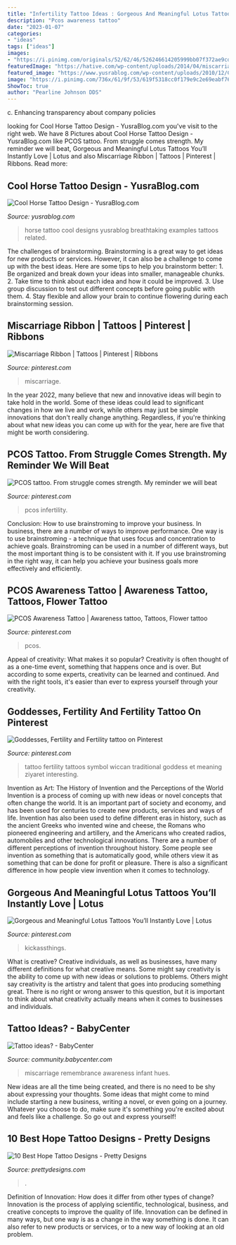 ```yaml
---
title: "Infertility Tattoo Ideas : Gorgeous And Meaningful Lotus Tattoos You’ll Instantly Love"
description: "Pcos awareness tattoo"
date: "2023-01-07"
categories:
- "ideas"
tags: ["ideas"]
images:
- "https://i.pinimg.com/originals/52/62/46/526246614205999bb07f372ae9cd0572.jpg"
featuredImage: "https://hative.com/wp-content/uploads/2014/04/miscarriage-tattoos/12-wrist-ribbon-butterfly.jpg"
featured_image: "https://www.yusrablog.com/wp-content/uploads/2010/12/Cool-Horse-Tattoo-Design.jpg"
image: "https://i.pinimg.com/736x/61/9f/53/619f5318cc0f179e9c2e69eabf763eea.jpg"
ShowToc: true
author: "Pearline Johnson DDS"
---
```



c. Enhancing transparency about company policies 

	

		
looking for Cool Horse Tattoo Design - YusraBlog.com you've visit to the right web. We have 8 Pictures about Cool Horse Tattoo Design - YusraBlog.com like PCOS tattoo. From struggle comes strength. My reminder we will beat, Gorgeous and Meaningful Lotus Tattoos You’ll Instantly Love | Lotus and also Miscarriage Ribbon | Tattoos | Pinterest | Ribbons. Read more:
		
    
## Cool Horse Tattoo Design - YusraBlog.com

<img loading=lazy src="https://www.yusrablog.com/wp-content/uploads/2010/12/Cool-Horse-Tattoo-Design.jpg" onerror="this.onerror=null;this.src='https://tse2.mm.bing.net/th?id=OIP.QixE5_8jr0NHtJ8bQZXCPAHaE8&amp;pid=15.1';" alt="Cool Horse Tattoo Design - YusraBlog.com">

_Source: yusrablog.com_

>horse tattoo cool designs yusrablog breathtaking examples tattoos related. 

	

The challenges of brainstorming.
Brainstorming is a great way to get ideas for new products or services. However, it can also be a challenge to come up with the best ideas. Here are some tips to help you brainstorm better: 1. Be organized and break down your ideas into smaller, manageable chunks. 2. Take time to think about each idea and how it could be improved. 3. Use group discussion to test out different concepts before going public with them. 4. Stay flexible and allow your brain to continue flowering during each brainstorming session.

    
## Miscarriage Ribbon | Tattoos | Pinterest | Ribbons

<img loading=lazy src="https://s-media-cache-ak0.pinimg.com/564x/d5/97/00/d59700a751dc443576508f7b76911088.jpg" onerror="this.onerror=null;this.src='https://tse1.mm.bing.net/th?id=OIP.-ZNv6h5fLWs78m92daJG8AHaNI&amp;pid=15.1';" alt="Miscarriage Ribbon | Tattoos | Pinterest | Ribbons">

_Source: pinterest.com_

>miscarriage. 

	

In the year 2022, many believe that new and innovative ideas will begin to take hold in the world. Some of these ideas could lead to significant changes in how we live and work, while others may just be simple innovations that don't really change anything. Regardless, if you're thinking about what new ideas you can come up with for the year, here are five that might be worth considering.

    
## PCOS Tattoo. From Struggle Comes Strength. My Reminder We Will Beat

<img loading=lazy src="https://i.pinimg.com/736x/8e/c5/68/8ec568daf1eaf98d75449babd7b39493.jpg" onerror="this.onerror=null;this.src='https://tse3.mm.bing.net/th?id=OIP.A7xSWF6FnrtPcz9eM9IldQHaJ3&amp;pid=15.1';" alt="PCOS tattoo. From struggle comes strength. My reminder we will beat">

_Source: pinterest.com_

>pcos infertility. 

	

Conclusion: How to use brainstroming to improve your business.
In business, there are a number of ways to improve performance. One way is to use brainstroming - a technique that uses focus and concentration to achieve goals. Brainstroming can be used in a number of different ways, but the most important thing is to be consistent with it. If you use brainstroming in the right way, it can help you achieve your business goals more effectively and efficiently.

    
## PCOS Awareness Tattoo | Awareness Tattoo, Tattoos, Flower Tattoo

<img loading=lazy src="https://i.pinimg.com/originals/52/62/46/526246614205999bb07f372ae9cd0572.jpg" onerror="this.onerror=null;this.src='https://tse3.mm.bing.net/th?id=OIP.APUZJI-YJW0UVdeN9kyMrwHaPP&amp;pid=15.1';" alt="PCOS Awareness Tattoo | Awareness tattoo, Tattoos, Flower tattoo">

_Source: pinterest.com_

>pcos. 

	

Appeal of creativity: What makes it so popular?
Creativity is often thought of as a one-time event, something that happens once and is over. But according to some experts, creativity can be learned and continued. And with the right tools, it's easier than ever to express yourself through your creativity.

    
## Goddesses, Fertility And Fertility Tattoo On Pinterest

<img loading=lazy src="https://s-media-cache-ak0.pinimg.com/564x/05/21/ed/0521ed84f7678bb0ca16f06dc0282a3b.jpg" onerror="this.onerror=null;this.src='https://tse2.mm.bing.net/th?id=OIP._Sbm5NU2iCOKiKoM2RDUVQHaFj&amp;pid=15.1';" alt="Goddesses, Fertility and Fertility tattoo on Pinterest">

_Source: pinterest.com_

>tattoo fertility tattoos symbol wiccan traditional goddess et meaning ziyaret interesting. 

	

Invention as Art: The History of Invention and the Perceptions of the World
Invention is a process of coming up with new ideas or novel concepts that often change the world. It is an important part of society and economy, and has been used for centuries to create new products, services and ways of life. Invention has also been used to define different eras in history, such as the ancient Greeks who invented wine and cheese, the Romans who pioneered engineering and artillery, and the Americans who created radios, automobiles and other technological innovations.
There are a number of different perceptions of invention throughout history. Some people see invention as something that is automatically good, while others view it as something that can be done for profit or pleasure. There is also a significant difference in how people view invention when it comes to technology.

    
## Gorgeous And Meaningful Lotus Tattoos You’ll Instantly Love | Lotus

<img loading=lazy src="https://i.pinimg.com/736x/61/9f/53/619f5318cc0f179e9c2e69eabf763eea.jpg" onerror="this.onerror=null;this.src='https://tse4.mm.bing.net/th?id=OIP.a-gX3tZq63jysni2jxK-ZwHaKZ&amp;pid=15.1';" alt="Gorgeous and Meaningful Lotus Tattoos You’ll Instantly Love | Lotus">

_Source: pinterest.com_

>kickassthings. 

	

What is creative?
Creative individuals, as well as businesses, have many different definitions for what creative means. Some might say creativity is the ability to come up with new ideas or solutions to problems. Others might say creativity is the artistry and talent that goes into producing something great. There is no right or wrong answer to this question, but it is important to think about what creativity actually means when it comes to businesses and individuals.

    
## Tattoo Ideas? - BabyCenter

<img loading=lazy src="https://hative.com/wp-content/uploads/2014/04/miscarriage-tattoos/12-wrist-ribbon-butterfly.jpg" onerror="this.onerror=null;this.src='https://tse2.mm.bing.net/th?id=OIP.8zVcFXgzD267okNiefOShAHaJ4&amp;pid=15.1';" alt="Tattoo ideas? - BabyCenter">

_Source: community.babycenter.com_

>miscarriage remembrance awareness infant hues. 

	

New ideas are all the time being created, and there is no need to be shy about expressing your thoughts. Some ideas that might come to mind include starting a new business, writing a novel, or even going on a journey. Whatever you choose to do, make sure it's something you're excited about and feels like a challenge. So go out and express yourself!

    
## 10 Best Hope Tattoo Designs - Pretty Designs

<img loading=lazy src="http://www.prettydesigns.com/wp-content/uploads/2014/11/Heart-Shape-Hope-Tattoo.jpg" onerror="this.onerror=null;this.src='https://tse2.mm.bing.net/th?id=OIP.kqfxIJ8-FtvBEEhxgoxkmwHaJ3&amp;pid=15.1';" alt="10 Best Hope Tattoo Designs - Pretty Designs">

_Source: prettydesigns.com_

>. 

	

Definition of Innovation: How does it differ from other types of change?
Innovation is the process of applying scientific, technological, business, and creative concepts to improve the quality of life. Innovation can be defined in many ways, but one way is as a change in the way something is done. It can also refer to new products or services, or to a new way of looking at an old problem.

